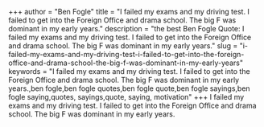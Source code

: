 +++
author = "Ben Fogle"
title = "I failed my exams and my driving test. I failed to get into the Foreign Office and drama school. The big F was dominant in my early years."
description = "the best Ben Fogle Quote: I failed my exams and my driving test. I failed to get into the Foreign Office and drama school. The big F was dominant in my early years."
slug = "i-failed-my-exams-and-my-driving-test-i-failed-to-get-into-the-foreign-office-and-drama-school-the-big-f-was-dominant-in-my-early-years"
keywords = "I failed my exams and my driving test. I failed to get into the Foreign Office and drama school. The big F was dominant in my early years.,ben fogle,ben fogle quotes,ben fogle quote,ben fogle sayings,ben fogle saying,quotes, sayings,quote, saying, motivation"
+++
I failed my exams and my driving test. I failed to get into the Foreign Office and drama school. The big F was dominant in my early years.
